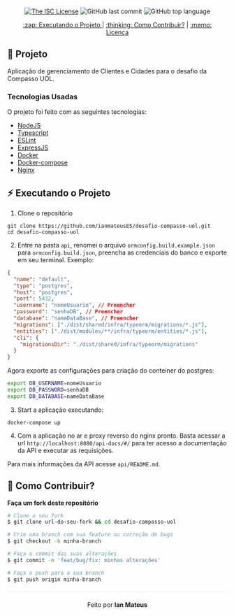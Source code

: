 <div align="center" style="margin: 20px;">

  [![The ISC License](https://img.shields.io/badge/license-ISC-green.svg?style=flat-square)](https://github.com/ianmateusES/desafio-compasso-uol/LICENSE.md)
  ![GitHub last commit](https://img.shields.io/github/last-commit/ianmateusES/desafio-compasso-uol?color=green&style=flat-square)
  ![GitHub top language](https://img.shields.io/github/languages/top/ianmateusES/desafio-compasso-uol?style=flat-square)

  <p align="center" >
    <a href="#zap-executando-o-projeto"> :zap: Executando o Projeto </a> |
    <a href="#thinking-como-contribuir"> :thinking: Como Contribuir?</a> |
    <a href="#memo-licença"> :memo: Licença </a> 
  </p>
</div>

## :barber: Projeto

Aplicação de gerenciamento de Clientes e Cidades para o desafio da Compasso UOL.

### Tecnologias Usadas

O projeto foi feito com as seguintes tecnologias:

- [NodeJS](https://nodejs.org/en/)
- [Typescript](https://www.typescriptlang.org)
- [ESLint](https://eslint.org)
- [ExpressJS](https://expressjs.com/pt-br/)
- [Docker](https://docs.docker.com/)
- [Docker-compose](https://docs.docker.com/compose/)
- [Nginx](https://www.nginx.com)

## :zap: Executando o Projeto
1. Clone o repositório
```
git clone https://github.com/ianmateusES/desafio-compasso-uol.git
cd desafio-compasso-uol
```
2. Entre na pasta `api`, renomei o arquivo `ormconfig.build.example.json` para `ormconfig.build.json`, preencha as credenciais do banco e exporte em seu terminal. Exemplo:
```json
{
  "name": "default",
  "type": "postgres",
  "host": "postgres",
  "port": 5432,
  "username": "nomeUsuario", // Preencher
  "password": "senhaDB", // Preencher
  "database": "nameDataBase", // Preencher
  "migrations": ["./dist/shared/infra/typeorm/migrations/*.js"],
  "entities": ["./dist/modules/**/infra/typeorm/entities/*.js"],
  "cli": {
    "migrationsDir": "./dist/shared/infra/typeorm/migrations"
  }
}
```
Agora exporte as configurações para criação do conteiner do postgres:
```bash
export DB_USERNAME=nomeUsuario
export DB_PASSWORD=senhaDB
export DB_DATABASE=nameDataBase
```
3. Start a aplicação executando:
```
docker-compose up
```
4. Com a aplicação no ar e proxy reverso do nginx pronto. Basta acessar a url `http://localhost:8080/api-docs/#/` para ter acesso a documentação da API e executar as requisições.

Para mais informações da API acesse `api/README.md`.

## :thinking: Como Contribuir?
**Faça um fork deste repositório**

```bash
# Clone o seu fork
$ git clone url-do-seu-fork && cd desafio-compasso-uol

# Crie uma branch com sua feature ou correção de bugs
$ git checkout -b minha-branch

# Faça o commit das suas alterações
$ git commit -m 'feat/bug/fix: minhas alterações'

# Faça o push para a sua branch
$ git push origin minha-branch
```

<p align="center" style="margin-top: 20px; border-top: 1px solid #eee; padding-top: 20px;">
  Feito por <strong> Ian Mateus</strong>
</p>
